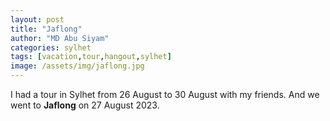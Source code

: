 ```yaml
---
layout: post
title: "Jaflong"
author: "MD Abu Siyam"
categories: sylhet
tags: [vacation,tour,hangout,sylhet]
image: /assets/img/jaflong.jpg
---
```


I had a tour in Sylhet from 26 August to 30 August with my friends. And we went to **Jaflong** on 27 August 2023.